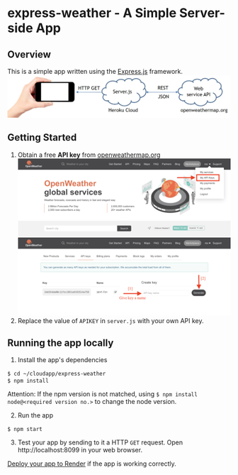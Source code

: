 # express-weather - A Simple Server-side App
## Overview
This is a simple app written using the [Express.js](https://expressjs.com) framework.
![Express-weather](graphics/381F-T01-alin.jpg?raw=true "Weather App")

## Getting Started
1. Obtain a free **API key** from [openweathermap.org](http://openweathermap.org)
![API Key 01](graphics/API01.png?raw=true "Create API Key")
![API Key 02](graphics/API02.png?raw=true "Create API Key")
2. Replace the value of `APIKEY` in `server.js` with your own API key.

## Running the app locally
1. Install the app's dependencies
```
$ cd ~/cloudapp/express-weather
$ npm install
```
Attention: If the npm version is not matched, using `$ npm install node@<required version no.>` to change the node version.

2. Run the app 
```
$ npm start
```
3. Test your app by sending to it a HTTP `GET` request.  Open http://localhost:8099 in your web browser.

[Deploy your app to Render](https://github.com/yalin-liu/comps381-2023/tree/main/lab01/express-weather) if the app is working correctly.
